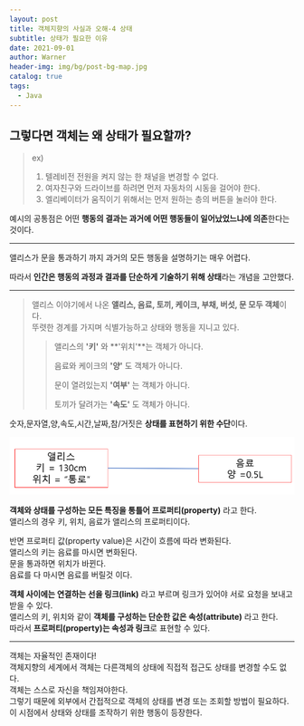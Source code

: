 ```yaml
---
layout: post
title: 객체지향의 사실과 오해-4 상태
subtitle: 상태가 필요한 이유
date: 2021-09-01
author: Warner
header-img: img/bg/post-bg-map.jpg
catalog: true
tags:
  - Java
---
```


## 그렇다면 객체는 왜 상태가 필요할까?

>ex)
> 1. 텔레비전 전원을 켜지 않는 한 채널을 변경할 수 없다.
> 2. 여자친구와 드라이브를 하려면 먼저 자동차의 시동을 걸어야 한다.
> 3. 엘리베이터가 움직이기 위해서는 먼저 원하는 층의 버튼을 눌러야 한다.
     
예시의 공통점은 어떤 **행동의 결과는 과거에 어떤 행동들이 일어났었느냐에 의존**한다는 것이다.

***

앨리스가 문을 통과하기 까지 과거의 모든 행동을 설명하기는 매우 어렵다.

따라서 **인간은 행동의 과정과 결과를 단순하게 기술하기 위해 상태**라는 개념을 고안했다.

***

>앨리스 이야기에서 나온 **앨리스, 음료, 토끼, 케이크, 부채, 버섯, 문 모두 객체**이다.\
>뚜렷한 경계를 가지며 식별가능하고 상태와 행동을 지니고 있다.
>>앨리스의 **'키'** 와 **'위치'**는 객체가 아니다.
>>
>>음료와 케이크의 **'양'** 도 객체가 아니다.
>>
>>문이 열려있는지 **'여부'** 는 객체가 아니다.
>>
>>토끼가 달려가는 **'속도'** 도 객체가 아니다.

숫자,문자열,양,속도,시간,날짜,참/거짓은 **상태를 표현하기 위한 수단**이다.

![object4.png](/img/post/2021-09-01/object4.png)

**객체와 상태를 구성하는 모든 특징을 통틀어 프로퍼티(property)** 라고 한다.\
앨리스의 경우 키, 위치, 음료가 앨리스의 프로퍼티이다.

반면 프로퍼티 값(property value)은 시간이 흐름에 따라 변화된다.\
앨리스의 키는 음료를 마시면 변화된다.\
문을 통과하면 위치가 바뀐다.\
음료를 다 마시면 음료를 버릴것 이다.

**객체 사이에는 연결하는 선을 링크(link)** 라고 부르며 링크가 있어야 서로 요청을 보내고 받을 수 있다.\
앨리스의 키, 위치와 같이 **객체를 구성하는 단순한 값은 속성(attribute)** 라고 한다.\
따라서 **프로퍼티(property)는 속성과 링크**로 표현할 수 있다.

***

객체는 자율적인 존재이다!\
객체지향의 세계에서 객체는 다른객체의 상태에 직접적 접근도 상태를 변경할 수도 없다.\
객체는 스스로 자신을 책임져야한다.\
그렇기 때문에 외부에서 간접적으로 객체의 상태를 변경 또는 조회할 방법이 필요하다.\
이 시점에서 상태와 상태를 조작하기 위한 행동이 등장한다.